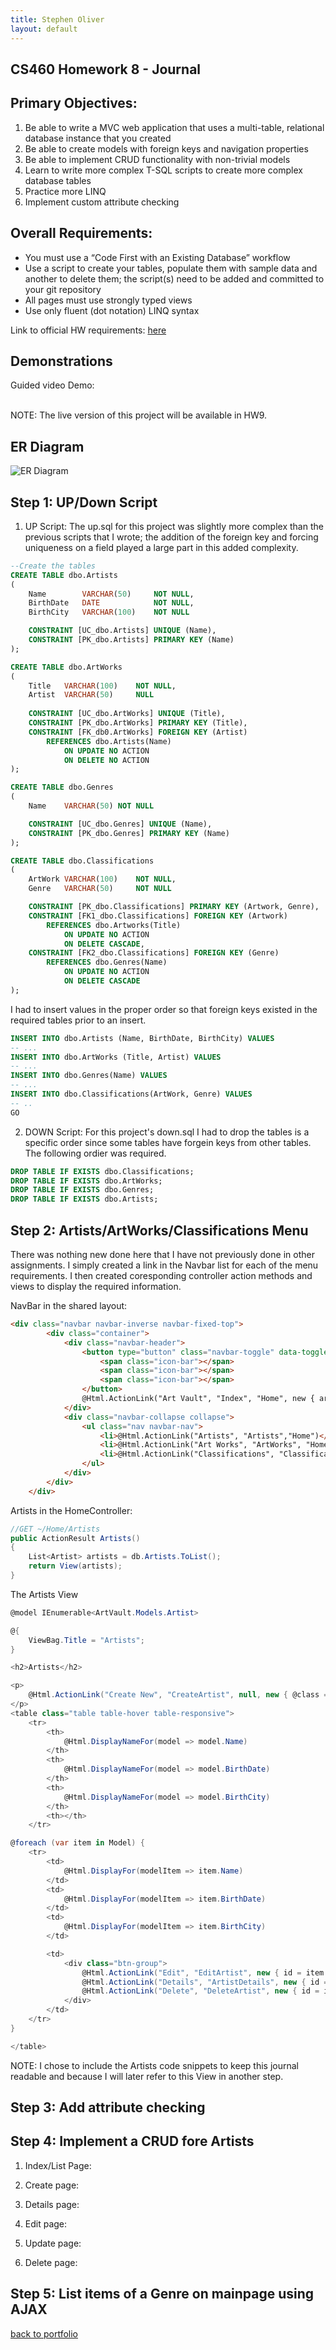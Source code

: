 ```yaml
---
title: Stephen Oliver
layout: default
---
```

## CS460 Homework 8 - Journal

## Primary Objectives:

1. Be able to write a MVC web application that uses a multi-table, relational database instance that you created
2. Be able to create models with foreign keys and navigation properties
3. Be able to implement CRUD functionality with non-trivial models
4. Learn to write more complex T-SQL scripts to create more complex database tables
5. Practice more LINQ
6. Implement custom attribute checking

## Overall Requirements:

* You must use a “Code First with an Existing Database” workflow
* Use a script to create your tables, populate them with sample data and another to delete them; the script(s) need to be added and committed to your git repository
* All pages must use strongly typed views
* Use only fluent (dot notation) LINQ syntax

Link to official HW requirements: [here](http://www.wou.edu/~morses/classes/cs46x/assignments/HW8.html)

## Demonstrations
Guided video Demo:
<!-- youtube embed goes here -->
<br />
NOTE: The live version of this project will be available in HW9.

## ER Diagram
![ER Diagram](ERD.png)

## Step 1: UP/Down Script
1. UP Script:
The up.sql for this project was slightly more complex than the previous scripts that I wrote; the addition of the foreign key and forcing uniqueness on a field played a large part in this added complexity.

```sql
--Create the tables
CREATE TABLE dbo.Artists
(
	Name		VARCHAR(50)		NOT NULL,
	BirthDate	DATE			NOT NULL,
	BirthCity	VARCHAR(100)	NOT NULL

	CONSTRAINT [UC_dbo.Artists] UNIQUE (Name),
	CONSTRAINT [PK_dbo.Artists] PRIMARY KEY (Name)
);

CREATE TABLE dbo.ArtWorks
(
	Title	VARCHAR(100)	NOT NULL,
	Artist	VARCHAR(50)		NULL
	
	CONSTRAINT [UC_dbo.ArtWorks] UNIQUE (Title),
	CONSTRAINT [PK_dbo.ArtWorks] PRIMARY KEY (Title),
	CONSTRAINT [FK_db0.ArtWorks] FOREIGN KEY (Artist)
		REFERENCES dbo.Artists(Name)
			ON UPDATE NO ACTION
			ON DELETE NO ACTION
);

CREATE TABLE dbo.Genres
(
	Name	VARCHAR(50)	NOT NULL

	CONSTRAINT [UC_dbo.Genres] UNIQUE (Name),
	CONSTRAINT [PK_dbo.Genres] PRIMARY KEY (Name)
);

CREATE TABLE dbo.Classifications
(
	ArtWork	VARCHAR(100)	NOT NULL,
	Genre	VARCHAR(50)		NOT NULL

	CONSTRAINT [PK_dbo.Classifications] PRIMARY KEY (Artwork, Genre),
	CONSTRAINT [FK1_dbo.Classifications] FOREIGN KEY (Artwork)
		REFERENCES dbo.Artworks(Title)
			ON UPDATE NO ACTION
			ON DELETE CASCADE,
	CONSTRAINT [FK2_dbo.Classifications] FOREIGN KEY (Genre)
		REFERENCES dbo.Genres(Name)
			ON UPDATE NO ACTION
			ON DELETE CASCADE
);
```
I had to insert values in the proper order so that foreign keys existed in the required tables prior to an insert.

```sql
INSERT INTO dbo.Artists (Name, BirthDate, BirthCity) VALUES
-- ...
INSERT INTO dbo.ArtWorks (Title, Artist) VALUES
-- ...
INSERT INTO dbo.Genres(Name) VALUES
-- ...
INSERT INTO dbo.Classifications(ArtWork, Genre) VALUES
-- ..
GO
```
2. DOWN Script: 
For this project's down.sql I had to drop the tables is a specific order since some tables have forgein keys from other tables. The following ordier was required.

```sql
DROP TABLE IF EXISTS dbo.Classifications;
DROP TABLE IF EXISTS dbo.ArtWorks;
DROP TABLE IF EXISTS dbo.Genres;
DROP TABLE IF EXISTS dbo.Artists;
```

## Step 2: Artists/ArtWorks/Classifications Menu
There was nothing new done here that I have not previously done in other assignments. I simply created a link in the Navbar list for each of the menu requirements. I then created coresponding controller action methods and views to display the required information.

NavBar in the shared layout:
```html
<div class="navbar navbar-inverse navbar-fixed-top">
        <div class="container">
            <div class="navbar-header">
                <button type="button" class="navbar-toggle" data-toggle="collapse" data-target=".navbar-collapse">
                    <span class="icon-bar"></span>
                    <span class="icon-bar"></span>
                    <span class="icon-bar"></span>
                </button>
                @Html.ActionLink("Art Vault", "Index", "Home", new { area = "" }, new { @class = "navbar-brand" })
            </div>
            <div class="navbar-collapse collapse">
                <ul class="nav navbar-nav">
                    <li>@Html.ActionLink("Artists", "Artists","Home")</li>
                    <li>@Html.ActionLink("Art Works", "ArtWorks", "Home")</li>
                    <li>@Html.ActionLink("Classifications", "Classifications", "Home")</li>
                </ul>
            </div>
        </div>
    </div>
```

Artists in the HomeController:
```cs
//GET ~/Home/Artists
public ActionResult Artists()
{
    List<Artist> artists = db.Artists.ToList();
    return View(artists);
}
```

The Artists View
```cs
@model IEnumerable<ArtVault.Models.Artist>

@{
    ViewBag.Title = "Artists";
}

<h2>Artists</h2>

<p>
    @Html.ActionLink("Create New", "CreateArtist", null, new { @class = "btn btn-success" })
</p>
<table class="table table-hover table-responsive">
    <tr>
        <th>
            @Html.DisplayNameFor(model => model.Name)
        </th>
        <th>
            @Html.DisplayNameFor(model => model.BirthDate)
        </th>
        <th>
            @Html.DisplayNameFor(model => model.BirthCity)
        </th>
        <th></th>
    </tr>

@foreach (var item in Model) {
    <tr>
        <td>
            @Html.DisplayFor(modelItem => item.Name)
        </td>
        <td>
            @Html.DisplayFor(modelItem => item.BirthDate)
        </td>
        <td>
            @Html.DisplayFor(modelItem => item.BirthCity)
        </td>

        <td>
            <div class="btn-group">
                @Html.ActionLink("Edit", "EditArtist", new { id = item.Name }, new { @class = "btn btn-primary" })
                @Html.ActionLink("Details", "ArtistDetails", new { id = item.Name }, new { @class = "btn btn-default" })
                @Html.ActionLink("Delete", "DeleteArtist", new { id = item.Name }, new { @class = "btn btn-danger" })
            </div>
        </td>
    </tr>
}

</table>
```

NOTE: I chose to include the Artists code snippets to keep this journal readable and because I will later refer to this View in another step.

## Step 3: Add attribute checking


## Step 4: Implement a CRUD fore Artists
1. Index/List Page:

2. Create page:

3. Details page:

4. Edit page:

5. Update page:

6. Delete page:

## Step 5: List items of a Genre on mainpage using AJAX


[back to portfolio](https://skoliver89.github.io)